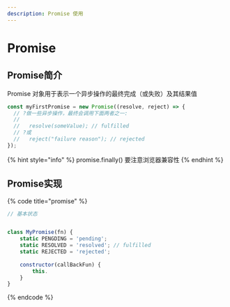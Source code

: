 ```yaml
---
description: Promise 使用
---
```


# Promise

## Promise简介

Promise 对象用于表示一个异步操作的最终完成（或失败）及其结果值

```javascript
const myFirstPromise = new Promise((resolve, reject) => {
  // ?做一些异步操作，最终会调用下面两者之一:
  //
  //   resolve(someValue); // fulfilled
  // ?或
  //   reject("failure reason"); // rejected
});
```

{% hint style="info" %}
 promise.finally\(\) 要注意浏览器兼容性
{% endhint %}

## Promise实现

{% code title="promise" %}
```javascript
// 基本状态


class MyPromise(fn) {
    static PENGDING = 'pending';
    static RESOLVED = 'resolved'; // fulfilled
    static REJECTED = 'rejected';
    
    constructor(callBackFun) {
        this.
    }
}
```
{% endcode %}

